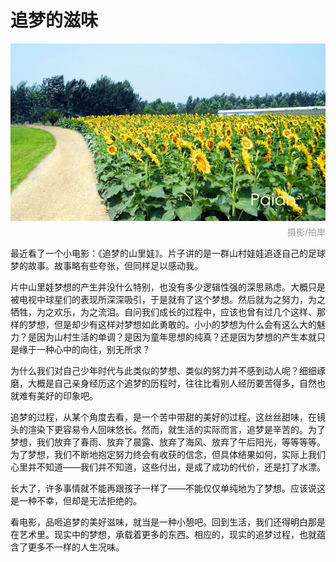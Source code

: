 # 追梦的滋味

![向日葵](images/xiangrikui.jpg)
<div style="margin-top:-10px;color:#999;text-align:right;">摄影/拍岸</div>

最近看了一个小电影：《追梦的山里娃》。片子讲的是一群山村娃娃追逐自己的足球梦的故事。故事略有些夸张，但同样足以感动我。
 
片中山里娃梦想的产生并没什么特别，也没有多少逻辑性强的深思熟虑。大概只是被电视中球星们的表现所深深吸引，于是就有了这个梦想。然后就为之努力，为之牺牲，为之欢乐，为之流泪。自问我们成长的过程中，应该也曾有过几个这样、那样的梦想，但是却少有这样对梦想如此勇敢的。小小的梦想为什么会有这么大的魅力？是因为山村生活的单调？是因为童年思想的纯真？还是因为梦想的产生本就只是缘于一种心中的向往，别无所求？
 
为什么我们对自己少年时代与此类似的梦想、类似的努力并不感到动人呢？细细琢磨，大概是自己亲身经历这个追梦的历程时，往往比看别人经历要苦得多，自然也就难有美好的印象吧。
 
追梦的过程，从某个角度去看，是一个苦中带甜的美好的过程。这丝丝甜味，在镜头的渲染下更容易令人回味悠长。然而，就生活的实际而言，追梦是辛苦的。为了梦想，我们放弃了春雨、放弃了晨露、放弃了海风、放弃了午后阳光，等等等等。为了梦想，我们不断地抱定努力终会有收获的信念，但具体结果如何，实际上我们心里并不知道——我们并不知道，这些付出，是成了成功的代价，还是打了水漂。
 
长大了，许多事情就不能再跟孩子一样了——不能仅仅单纯地为了梦想。应该说这是一种不幸，但却是无法拒绝的。
 
看电影，品咂追梦的美好滋味，就当是一种小憩吧。回到生活，我们还得明白那是在艺术里。现实中的梦想，承载着更多的东西。相应的，现实的追梦过程，也就蕴含了更多不一样的人生况味。